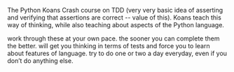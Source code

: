 [//]: <> (name: Python Koans)
[//]: <> (author: Benjamin White)
[//]: <> (type: content / drills)
[//]: <> (time: 180)

The Python Koans
Crash course on TDD (very very basic idea of asserting and verifying that assertions are correct -- value of this). Koans teach this way of thinking, while also teaching about aspects of the Python language.

work through these at your own pace. the sooner you can complete them the better. will get you thinking in terms of tests and force you to learn about features of language. try to do one or two a day everyday, even if you don’t do anything else.
